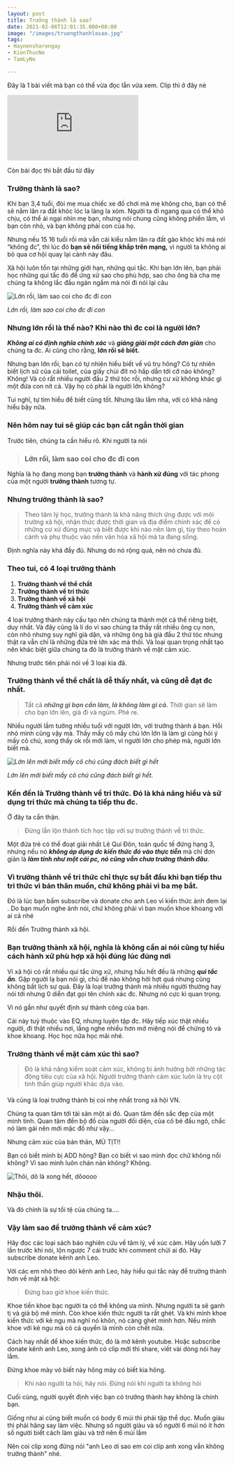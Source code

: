 ```yaml
---
layout: post
title: Trưởng thành là sao?
date: 2021-02-06T12:01:35.000+00:00
image: "/images/truongthanhlasao.jpg"
tags:
- Haynensharengay
- KienThucNe
- TamLyNe

---
```

Đây là 1 bài viết mà bạn có thể vừa đọc lẫn vừa xem. Clip thì ở đây nè

<p><iframe src="https://www.youtube.com/embed/yUMHhNfX0Mc" frameborder="0" allowfullscreen></iframe></p>

Còn bài đọc thì bắt đầu từ đây

### Trưởng thành là sao?

Khi bạn 3,4 tuổi, đòi mẹ mua chiếc xe đồ chơi mà mẹ không cho, bạn có thể sẽ nằm lăn ra đất khóc lóc la làng la xóm. Người ta đi ngang qua có thể khó chịu, có thể ái ngại nhìn mẹ bạn, nhưng nói chung cũng không phiền lắm, vì bạn còn nhỏ, và bạn không phải con của họ.

Nhưng nếu 15 16 tuổi rồi mà vẫn cái kiểu nằm lăn ra đất gào khóc khi má nói “không đc”, thì lúc đó **bạn sẽ nổi tiếng khắp trên mạng,** vì người ta không ai bỏ qua cơ hội quay lại cảnh này đâu.

Xã hội luôn tồn tại những giới hạn, những qui tắc. Khi bạn lớn lên, bạn phải học những qui tắc đó để ứng xử sao cho phù hợp, sao cho ông bà cha mẹ chúng ta không lắc đầu ngán ngẩm mà nói đi nói lại câu

![Lớn rồi, làm sao coi cho đc đi con](/images/storyblocks-when-she-finally-g.jpg "Lớn rồi, làm sao coi cho đc đi con")

_Lớn rồi, làm sao coi cho đc đi con_

### Nhưng lớn rồi là thế nào? Khi nào thì đc coi là người lớn?

**_Không ai có định nghĩa chính xác_** và **_giảng giải một cách đơn giản_** cho chúng ta đc. Ai cũng cho rằng, **lớn rồi sẽ biết.**

Nhưng bạn lớn rồi, bạn có tự nhiên hiểu biết về vũ trụ hông? Có tự nhiên biết lịch sử của cái toilet, của giấy chùi đít nó hấp dẫn tới cỡ nào không? Không! Và có rất nhiều người đầu 2 thứ tóc rồi, nhưng cư xử không khác gì một đứa con nít cả. Vậy họ có phải là người lớn không?

Tui nghĩ, tự tìm hiểu để biết cũng tốt. Nhưng lâu lắm nha, với có khả năng hiểu bậy nữa.

### Nên hôm nay tui sẽ giúp các bạn cắt ngắn thời gian

Trước tiên, chúng ta cần hiểu rõ. Khi người ta nói

> ### Lớn rồi, làm sao coi cho đc đi con

Nghĩa là họ đang mong bạn **trưởng thành** và **hành xử đúng** với tác phong của một người **trưởng thành** tương tự.

### Nhưng trưởng thành là sao?

> Theo tâm lý học, trưởng thành là khả năng thích ứng được với môi trường xã hội, nhận thức được thời gian và địa điểm chính xác để có những cư xử đúng mực và biết được khi nào nên làm gì, tùy theo hoàn cảnh và phụ thuộc vào nền văn hóa xã hội mà ta đang sống.

Định nghĩa này khá đầy đủ. Nhưng do nó rộng quá, nên nó chưa đủ.

### Theo tui, có 4 loại trưởng thành

1. **Trưởng thành về thể chất**
2. **Trưởng thành về tri thức**
3. **Trưởng thành về xã hội**
4. **Trưởng thành về cảm xúc**

4 loại trưởng thành này cấu tạo nên chúng ta thành một cá thể riêng biệt, duy nhất. Và đây cũng là lí do vì sao chúng ta thấy rất nhiều ông cụ non, còn nhỏ nhưng suy nghĩ già dặn, và những ông bà già đầu 2 thứ tóc nhưng thật ra vẫn chỉ là những đứa trẻ lớn xác mà thôi. Và loại quan trọng nhất tạo nên khác biệt giữa chúng ta đó là trưởng thành về mặt cảm xúc.

Nhưng trước tiên phải nói về 3 loại kia đã.

### Trưởng thành về thể chất là dễ thấy nhất, và cũng dễ đạt đc nhất.

> Tất cả **_những gì bạn cần làm, là không làm gì cả._** Thời gian sẽ làm cho bạn lớn lên, già đi và ngủm. Phẻ re.

Nhiều người lầm tưởng nhiều tuổi với người lớn, với trưởng thành á bạn. Hồi nhỏ mình cũng vậy mà. Thấy mấy cô mấy chú lớn lớn là làm gì cũng hỏi ý mấy cô chú, xong thấy ok rồi mới làm, vì người lớn cho phép mà, người lớn biết mà.

_![Lớn lên mới biết mấy cô chú cũng đách biết gì hết](/images/a-young-man-with-his-hand-on-h.jpg)_

_Lớn lên mới biết mấy cô chú cũng đách biết gì hết._

### Kến đến là Trưởng thành về tri thức. Đó là khả năng hiểu và sử dụng tri thức mà chúng ta tiếp thu đc.

Ở đây ta cẩn thận.

> Đừng lẫn lộn thành tích học tập với sự trưởng thành về tri thức.

Một đứa trẻ có thể đoạt giải nhất Lê Quí Đôn, toán quốc tế đứng hạng 3, nhưng nếu nó **_không áp dụng dc kiến thức đó vào thực tiễn_** mà chỉ đơn giản là **_làm tính như một cái pc, nó cũng vẫn chưa trưởng thành đâu_**.

### Vì trưởng thành về tri thức chỉ thực sự bắt đầu khi bạn tiếp thu tri thức vì bản thân muốn, chứ không phải vì ba mẹ bắt.

Đó là lúc bạn bấm subscribe và donate cho anh Leo vì kiến thức ảnh đem lại . Do bạn muốn nghe ảnh nói, chứ không phải vì bạn muốn khoe khoang với ai cả nhé

Rồi đến Trưởng thành xã hội.

### Bạn trưởng thành xã hội, nghĩa là không cần ai nói cũng tự hiểu cách hành xử phù hợp xã hội đúng lúc đúng nơi

Vì xã hội có rất nhiều qui tắc ứng xử, nhưng hầu hết đều là những **_qui tắc ẩn_**. Gặp người lạ bạn nói gì, chủ đề nào không hời hợt quá nhưng cũng không bất lịch sự quá. Đây là loại trưởng thành mà nhiều người thường hay nói tới nhưng 0 diễn đạt gọi tên chính xác đc. Nhưng nó cực kì quan trọng.

Vì nó gần như quyết định sự thành công của bạn.

Cái này tuỳ thuộc vào EQ, nhưng luyện tập đc. Hãy tiếp xúc thật nhiều người, đi thật nhiều nơi, lắng nghe nhiều hơn mở miệng nói để chứng tỏ và khoe khoang. Học học nữa học mãi nhé.

### Trưởng thành về mặt cảm xúc thì sao?

> Đó là khả năng kiểm soát cảm xúc, không bị ảnh hưởng bởi những tác động tiêu cực của xã hội. Người trưởng thành cảm xúc luôn là trụ cột tinh thần giúp người khác dựa vào.

#### 

Và cũng là loại trưởng thành bị coi nhẹ nhất trong xã hội VN.

Chúng ta quan tâm tới tài sản một ai đó. Quan tâm đến sắc đẹp của một minh tinh. Quan tâm đến bộ đồ của người đối diện, của cô bé đầu ngõ, chắc nó làm gái nên mới mặc đồ như vậy...

Nhưng cảm xúc của bản thân, MÙ TỊT!!

Bạn có biết mình bị ADD hông? Bạn có biết vì sao mình đọc chữ không nổi không? Vì sao mình luôn chán nản không? Không.

![Thôi, dô là xong hết, dôoooo](/images/storyblocks-close-up-of-three-2.jpg)

### Nhậu thôi.

Và đó chính là sự tồi tệ của chúng ta....

### Vậy làm sao để trưởng thành về cảm xúc?

Hãy đọc các loại sách báo nghiên cứu về tâm lý, về xúc cảm. Hãy uốn lưỡi 7 lần trước khi nói, lộn ngược 7 cái trước khi comment chửi ai đó. Hãy subscribe donate kênh anh Leo.

Với các em nhỏ theo dõi kênh anh Leo, hãy hiểu qui tắc này để trưởng thành hơn về mặt xã hội:

> Đừng bao giờ khoe kiến thức.

Khoe tiền khoe bạc người ta có thể không ưa mình. Nhưng người ta sẽ ganh tị và giả bộ mê mình. Còn khoe kiến thức người ta rất ghét. Và khi mình khoe kiến thức với kẻ ngu mà nghĩ nó khôn, nó càng ghét mình hơn. Nếu mình khoe với kẻ ngu mà có cá quyền là mình còn chết nữa.

Cách hay nhất để khoe kiến thức, đó là mở kênh youtube. Hoặc subscribe donate kênh anh Leo, xong ảnh có clip mới thì share, viết vài dòng nói hay lắm.

Đừng khoe mày vó biết này hông mày có biết kia hông.

> Khi nào người ta hỏi, hãy nói. Đừng nói khi người ta không hỏi

Cuối cùng, người quyết định việc bạn có trưởng thành hay không là chính bạn.

Giống như ai cũng biết muốn có body 6 múi thì phải tập thể dục. Muốn giàu thì phải hăng say làm việc. Nhưng số người giàu và số người 6 múi nó ít hơn số người biết cách làm giàu và trở nên 6 múi lắm

Nên coi clip xong đừng nói "anh Leo ơi sao em coi clip anh xong vẫn không trưởng thành" nhé.